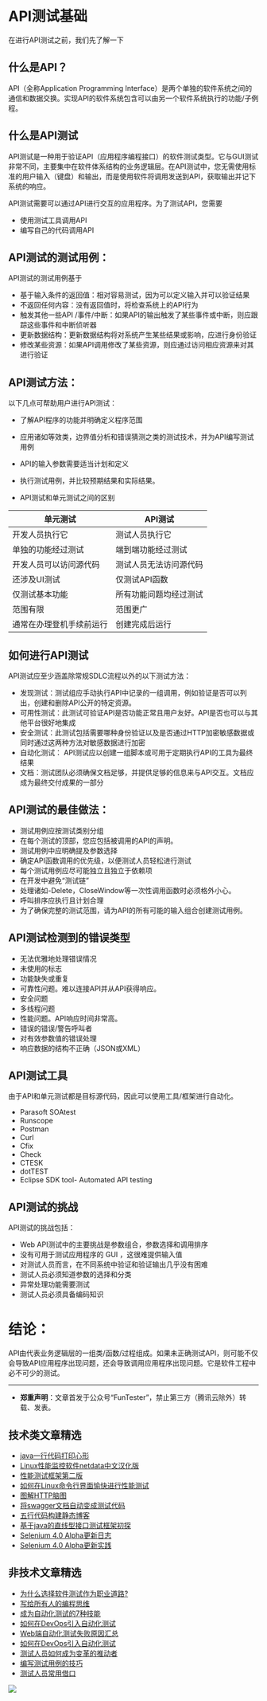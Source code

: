 # API测试基础



在进行API测试之前，我们先了解一下

## 什么是API？

API（全称Application Programming Interface）是两个单独的软件系统之间的通信和数据交换。实现API的软件系统包含可以由另一个软件系统执行的功能/子例程。

## 什么是API测试

API测试是一种用于验证API（应用程序编程接口）的软件测试类型。它与GUI测试非常不同，主要集中在软件体系结构的业务逻辑层。在API测试中，您无需使用标准的用户输入（键盘）和输出，而是使用软件将调用发送到API，获取输出并记下系统的响应。


API测试需要可以通过API进行交互的应用程序。为了测试API，您需要

* 使用测试工具调用API
* 编写自己的代码调用API

## API测试的测试用例：
API测试的测试用例基于

* 基于输入条件的返回值：相对容易测试，因为可以定义输入并可以验证结果
* 不返回任何内容：没有返回值时，将检查系统上的API行为
* 触发其他一些API /事件/中断：如果API的输出触发了某些事件或中断，则应跟踪这些事件和中断侦听器
* 更新数据结构：更新数据结构将对系统产生某些结果或影响，应进行身份验证
* 修改某些资源：如果API调用修改了某些资源，则应通过访问相应资源来对其进行验证


## API测试方法：
以下几点可帮助用户进行API测试：

* 了解API程序的功能并明确定义程序范围
* 应用诸如等效类，边界值分析和错误猜测之类的测试技术，并为API编写测试用例
* API的输入参数需要适当计划和定义
* 执行测试用例，并比较预期结果和实际结果。

* API测试和单元测试之间的区别

| 单元测试	| API测试 |
| ----- | ----- |
|开发人员执行它|测试人员执行它|
|单独的功能经过测试|端到端功能经过测试|
|开发人员可以访问源代码|测试人员无法访问源代码|
|还涉及UI测试|仅测试API函数|
|仅测试基本功能|所有功能问题均经过测试|
|范围有限|范围更广|
|通常在办理登机手续前运行|创建完成后运行|
## 如何进行API测试

API测试应至少涵盖除常规SDLC流程以外的以下测试方法：

* 发现测试：测试组应手动执行API中记录的一组调用，例如验证是否可以列出，创建和删除API公开的特定资源。
* 可用性测试：此测试可验证API是否功能正常且用户友好。API是否也可以与其他平台很好地集成
* 安全测试：此测试包括需要哪种身份验证以及是否通过HTTP加密敏感数据或同时通过这两种方法对敏感数据进行加密
* 自动化测试： API测试应以创建一组脚本或可用于定期执行API的工具为最终结果
* 文档：测试团队必须确保文档足够，并提供足够的信息来与API交互。文档应成为最终交付成果的一部分
## API测试的最佳做法：
* 测试用例应按测试类别分组
* 在每个测试的顶部，您应包括被调用的API的声明。
* 测试用例中应明确提及参数选择
* 确定API函数调用的优先级，以便测试人员轻松进行测试
* 每个测试用例应尽可能独立且独立于依赖项
* 在开发中避免“测试链”
* 处理诸如-Delete，CloseWindow等一次性调用函数时必须格外小心。
* 呼叫排序应执行且计划合理
* 为了确保完整的测试范围，请为API的所有可能的输入组合创建测试用例。
## API测试检测到的错误类型
* 无法优雅地处理错误情况
* 未使用的标志
* 功能缺失或重复
* 可靠性问题。难以连接API并从API获得响应。
* 安全问题
* 多线程问题
* 性能问题。API响应时间非常高。
* 错误的错误/警告呼叫者
* 对有效参数值的错误处理
* 响应数据的结构不正确（JSON或XML）
## API测试工具
由于API和单元测试都是目标源代码，因此可以使用工具/框架进行自动化。

* Parasoft SOAtest
* Runscope
* Postman
* Curl
* Cfix
* Check
* CTESK
* dotTEST
* Eclipse SDK tool- Automated API testing

## API测试的挑战
API测试的挑战包括：

* Web API测试中的主要挑战是参数组合，参数选择和调用排序
* 没有可用于测试应用程序的 GUI ，这很难提供输入值
* 对测试人员而言，在不同系统中验证和验证输出几乎没有困难
* 测试人员必须知道参数的选择和分类
* 异常处理功能需要测试
* 测试人员必须具备编码知识
# 结论：
API由代表业务逻辑层的一组类/函数/过程组成。如果未正确测试API，则可能不仅会导致API应用程序出现问题，还会导致调用应用程序出现问题。它是软件工程中必不可少的测试。


---
* **郑重声明**：文章首发于公众号“FunTester”，禁止第三方（腾讯云除外）转载、发表。

## 技术类文章精选

- [java一行代码打印心形](https://mp.weixin.qq.com/s/QPSryoSbViVURpSa9QXtpg)
- [Linux性能监控软件netdata中文汉化版](https://mp.weixin.qq.com/s/fdXtK-5WwKnxjLZdyg6-nA)
- [性能测试框架第二版](https://mp.weixin.qq.com/s/JPyGQ2DRC6EVBmZkxAoVWA)
- [如何在Linux命令行界面愉快进行性能测试](https://mp.weixin.qq.com/s/fwGqBe1SpA2V0lPfAOd04Q)
- [图解HTTP脑图](https://mp.weixin.qq.com/s/100Vm8FVEuXs0x6rDGTipw)
- [将swagger文档自动变成测试代码](https://mp.weixin.qq.com/s/SY8mVenj0zMe5b47GS9VSQ)
- [五行代码构建静态博客](https://mp.weixin.qq.com/s/hZnimJOg5OqxRSDyFvuiiQ)
- [基于java的直线型接口测试框架初探](https://mp.weixin.qq.com/s/xhg4exdb1G18-nG5E7exkQ)
- [Selenium 4.0 Alpha更新日志](https://mp.weixin.qq.com/s/tU7sm-pcbpRNwDU9D3OVTQ)
- [Selenium 4.0 Alpha更新实践](https://mp.weixin.qq.com/s/yT9wpO5o5aWBUus494TIHw)

## 非技术文章精选

- [为什么选择软件测试作为职业道路?](https://mp.weixin.qq.com/s/o83wYvFUvy17kBPLDO609A)
- [写给所有人的编程思维](https://mp.weixin.qq.com/s/Oj33UCnYfbUgzsBzEm2GPQ)
- [成为自动化测试的7种技能](https://mp.weixin.qq.com/s/e-HAGMO0JLR7VBBWLvk0dQ)
- [如何在DevOps引入自动化测试](https://mp.weixin.qq.com/s/MclK3VvMN1dsiXXJO8g7ig)
- [Web端自动化测试失败原因汇总](https://mp.weixin.qq.com/s/qzFth-Q9e8MTms1M8L5TyA)
- [如何在DevOps引入自动化测试](https://mp.weixin.qq.com/s/MclK3VvMN1dsiXXJO8g7ig)
- [测试人员如何成为变革的推动者](https://mp.weixin.qq.com/s/0nTZHBOuKG0rewKAeyIqwA)
- [编写测试用例的技巧](https://mp.weixin.qq.com/s/zZAh_XXXGOyhlm6ebzs06Q)
- [测试人员常用借口](https://mp.weixin.qq.com/s/0k_Ciud2sOpRb5PPiVzECw)


![](https://mmbiz.qpic.cn/mmbiz_jpg/13eN86FKXzCMW6WN4Wch71qNtGQvxLRSGejZpr37OWa7CDYg5e4ZeanaGWuBgRAX3jicJNIhcyyZPXbKByXcl7w/640?wx_fmt=jpeg&tp=webp&wxfrom=5&wx_lazy=1&wx_co=1)